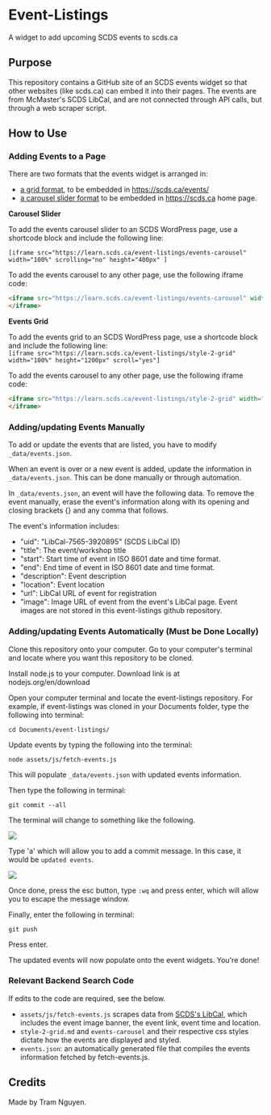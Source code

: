 # Event-Listings

A widget to add upcoming SCDS events to scds.ca

## Purpose

This repository contains a GitHub site of an SCDS events widget so that other websites (like scds.ca) can embed it into their pages. The events are from McMaster's SCDS LibCal, and are not connected through API calls, but through a web scraper script.

## How to Use

### Adding Events to a Page

There are two formats that the events widget is arranged in:

- [a grid format]("style-2-grid"), to be embedded in https://scds.ca/events/
- [a carousel slider format]("events-carousel") to be embedded in https://scds.ca home page.

**Carousel Slider**

To add the events carousel slider to an SCDS WordPress page, use a shortcode block and include the following line:  

```[iframe src="https://learn.scds.ca/event-listings/events-carousel" width="100%" scrolling="no" height="400px" ]```

To add the events carousel to any other page, use the following iframe code:  
```html
<iframe src="https://learn.scds.ca/event-listings/events-carousel" width="100%" scrolling"yes" height="400px">
</iframe>
```

**Events Grid**

To add the events grid to an SCDS WordPress page, use a shortcode block and include the following line:  
```[iframe src="https://learn.scds.ca/event-listings/style-2-grid" width="100%" height="1200px" scroll="yes"]```

To add the events carousel to any other page, use the following iframe code:  
```html
<iframe src="https://learn.scds.ca/event-listings/style-2-grid" width="100%" scrolling"yes" height="1200px">
</iframe>
```


### Adding/updating Events Manually

To add or update the events that are listed, you have to modify `_data/events.json`. 

When an event is over or a new event is added, update the information in `_data/events.json`. This can be done manually or through automation.

In `_data/events.json`, an event will have the following data. To remove the event manually, erase the event's information along with its opening and closing brackets {} and any comma that follows. 

The event's information includes:

- "uid": "LibCal-7565-3920895" (SCDS LibCal ID)
- "title": The event/workshop title
- "start": Start time of event in ISO 8601 date and time format.
- "end": End time of event in ISO 8601 date and time format.
- "description": Event description
- "location": Event location
- "url": LibCal URL of event for registration
- "image": Image URL of event from the event's LibCal page. Event images are not stored in this event-listings github repository.

### Adding/updating Events Automatically (Must be Done Locally)

Clone this repository onto your computer. Go to your computer's terminal and locate where you want this repository to be cloned.

Install node.js to your computer. Download link is at nodejs.org/en/download

Open your computer terminal and locate the event-listings repository. For example, if event-listings was cloned in your Documents folder, type the following into terminal:

```cd Documents/event-listings/```

Update events by typing the following into the terminal:

```node assets/js/fetch-events.js```

This will populate `_data/events.json` with updated events information.

Then type the following in terminal:

```git commit --all```

The terminal will change to something like the following.

<img src="/assets/img/tut-1-terminal.png">

Type 'a' which will allow you to add a commit message. In this case, it would be `updated events`.

<img src="/assets/img/tut-2-terminal.png">

Once done, press the esc button, type `:wq` and press enter, which will allow you to escape the message window.

Finally, enter the following in terminal:

```git push```

Press enter. 

The updated events will now populate onto the event widgets. You're done!


### Relevant Backend Search Code

If edits to the code are required, see the below.

- `assets/js/fetch-events.js` scrapes data from [SCDS's LibCal]("https://libcal.mcmaster.ca/calendar/scds?cid=7565&t=g&d=0000-00-00&cal=7565&inc=0"), which includes the event image banner, the event link, event time and location.
- `style-2-grid.md` and `events-carousel` and their respective css styles dictate how the events are displayed and styled.
- `events.json`: an automatically generated file that compiles the events information fetched by fetch-events.js. 
## Credits

Made by Tram Nguyen.
